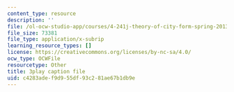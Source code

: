 ```yaml
---
content_type: resource
description: ''
file: /ol-ocw-studio-app/courses/4-241j-theory-of-city-form-spring-2013/c4283adef9d955df93c281ae67b1db9e_qBrYZb6tdo4.vtt
file_size: 73381
file_type: application/x-subrip
learning_resource_types: []
license: https://creativecommons.org/licenses/by-nc-sa/4.0/
ocw_type: OCWFile
resourcetype: Other
title: 3play caption file
uid: c4283ade-f9d9-55df-93c2-81ae67b1db9e
---
```

